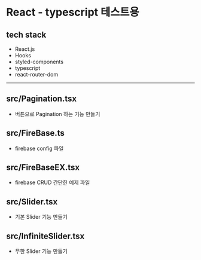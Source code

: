 # React - typescript 테스트용

## tech stack
- React.js
- Hooks
- styled-components
- typescript
- react-router-dom

---

## src/Pagination.tsx
- 버튼으로 Pagination 하는 기능 만들기

## src/FireBase.ts
- firebase config 파일

## src/FireBaseEX.tsx
- firebase CRUD 간단한 예제 파일

## src/Slider.tsx
- 기본 Slider 기능 만들기

## src/InfiniteSlider.tsx
- 무한 Slider 기능 만들기